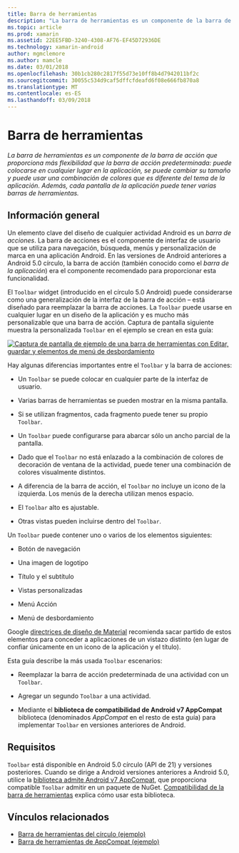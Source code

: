 ```yaml
---
title: Barra de herramientas
description: "La barra de herramientas es un componente de la barra de acción que proporciona más flexibilidad que la barra de acción predeterminada: puede colocarse en cualquier lugar en la aplicación, se puede cambiar su tamaño y puede usar una combinación de colores que es diferente del tema de la aplicación. Además, cada pantalla de la aplicación puede tener varias barras de herramientas."
ms.topic: article
ms.prod: xamarin
ms.assetid: 22EE5FBD-3240-4308-AF76-EF45D72936DE
ms.technology: xamarin-android
author: mgmclemore
ms.author: mamcle
ms.date: 03/01/2018
ms.openlocfilehash: 30b1cb280c2817f55d73e10ff8b4d7942011bf2c
ms.sourcegitcommit: 30055c534d9caf5dffcfdeafd6f08e666fb870a8
ms.translationtype: MT
ms.contentlocale: es-ES
ms.lasthandoff: 03/09/2018
---
```

# <a name="toolbar"></a>Barra de herramientas

_La barra de herramientas es un componente de la barra de acción que proporciona más flexibilidad que la barra de acción predeterminada: puede colocarse en cualquier lugar en la aplicación, se puede cambiar su tamaño y puede usar una combinación de colores que es diferente del tema de la aplicación. Además, cada pantalla de la aplicación puede tener varias barras de herramientas._

 
## <a name="overview"></a>Información general

Un elemento clave del diseño de cualquier actividad Android es un *barra de acciones*. La barra de acciones es el componente de interfaz de usuario que se utiliza para navegación, búsqueda, menús y personalización de marca en una aplicación Android. En las versiones de Android anteriores a Android 5.0 círculo, la barra de acción (también conocido como el *barra de la aplicación*) era el componente recomendado para proporcionar esta funcionalidad. 

El `Toolbar` widget (introducido en el círculo 5.0 Android) puede considerarse como una generalización de la interfaz de la barra de acción &ndash; está diseñado para reemplazar la barra de acciones. La `Toolbar` puede usarse en cualquier lugar en un diseño de la aplicación y es mucho más personalizable que una barra de acción. Captura de pantalla siguiente muestra la personalizada `Toolbar` en el ejemplo se crean en esta guía: 

[![Captura de pantalla de ejemplo de una barra de herramientas con Editar, guardar y elementos de menú de desbordamiento](images/01-toolbar-sml.png)](images/01-toolbar.png#lightbox)

Hay algunas diferencias importantes entre el `Toolbar` y la barra de acciones: 

-   Un `Toolbar` se puede colocar en cualquier parte de la interfaz de usuario.

-   Varias barras de herramientas se pueden mostrar en la misma pantalla.

-   Si se utilizan fragmentos, cada fragmento puede tener su propio `Toolbar`. 

-   Un `Toolbar` puede configurarse para abarcar sólo un ancho parcial de la pantalla. 

-   Dado que el `Toolbar` no está enlazado a la combinación de colores de decoración de ventana de la actividad, puede tener una combinación de colores visualmente distintos. 

-   A diferencia de la barra de acción, el `Toolbar` no incluye un icono de la izquierda. Los menús de la derecha utilizan menos espacio. 

-   El `Toolbar` alto es ajustable. 

-   Otras vistas pueden incluirse dentro del `Toolbar`. 

Un `Toolbar` puede contener uno o varios de los elementos siguientes: 

-   Botón de navegación

-   Una imagen de logotipo

-   Título y el subtítulo

-   Vistas personalizadas

-   Menú Acción

-   Menú de desbordamiento

Google [directrices de diseño de Material](https://material.google.com/) recomienda sacar partido de estos elementos para conceder a aplicaciones de un vistazo distinto (en lugar de confiar únicamente en un icono de la aplicación y el título). 

Esta guía describe la más usada `Toolbar` escenarios:

-   Reemplazar la barra de acción predeterminada de una actividad con un `Toolbar`. 

-   Agregar un segundo `Toolbar` a una actividad.

-   Mediante el **biblioteca de compatibilidad de Android v7 AppCompat** biblioteca (denominados *AppCompat* en el resto de esta guía) para implementar `Toolbar` en versiones anteriores de Android. 

 
 
## <a name="requirements"></a>Requisitos

`Toolbar` está disponible en Android 5.0 círculo (API de 21) y versiones posteriores. Cuando se dirige a Android versiones anteriores a Android 5.0, utilice la [biblioteca admite Android v7 AppCompat](https://www.nuget.org/packages/Xamarin.Android.Support.v7.AppCompat/), que proporciona compatible `Toolbar` admitir en un paquete de NuGet. 
[Compatibilidad de la barra de herramientas](~/android/user-interface/controls/tool-bar/toolbar-compatibility.md) explica cómo usar esta biblioteca. 




## <a name="related-links"></a>Vínculos relacionados

- [Barra de herramientas del círculo (ejemplo)](https://developer.xamarin.com/samples/monodroid/android5.0/Toolbar/)
- [Barra de herramientas de AppCompat (ejemplo)](https://developer.xamarin.com/samples/monodroid/Supportv7/AppCompat/Toolbar/)
